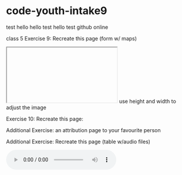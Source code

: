 # code-youth-intake9
test
hello
hello test
hello test github online


class 5
Exercise 9: Recreate this page (form w/ maps) <a href="https://www.123formbuilder.com/docs/configure-google-maps-with-your-api/"> </a>

<iframe src=""></iframe>
use height and width to adjust the image

Exercise 10: Recreate this page: <a href="https://openlibrary.org/developers/api"></a>

Additional Exercise: an attribution page to your favourite person

Additional Exercise: Recreate this page (table w/audio files)<a href="https://www.soundhelix.com/audio-examples"></a>

<audio controls>
<audio src=""></audio>

<video controls>
<video src=""></video>

Recreate news division on cp24 news

<div>
One column


</div>

<div>


second column
</div>

css needed to make different divisions appear one next to the other

<span style=""></span> to change the colour of part of the paragraph rather then all of the paragraph

style="padding" is space around (creates border)

HTML colors are specified with predefined color names, or with RGB, HEX, HSL, RGBA, or HSLA values.

Links defaults are blue for unvisted, purple for visted and red for active

absoultue urls means we provide the full url

relative url means we provide 

img atttributesd are src height, width use map and alt

img map means you can link different parts within the same image to different links
<map name="">

layout divides the page in code so that it can define our layout
in order to make it appear in the correct sections you must use css

<header> defines a header 
<nav> creates the navigation bar at the top of the page with links
<thead>-creates heading and locks it above <tbody> no matter where tbody appears in the code

<pre>'text'</pre> to make the preformat in

create header with links in different colors
create div with border, padding, left, top, margin
create a link button
choose a layout from the template website and recreate it 


postioning,class names

tr:nth child(put either a number, even or odd here) with this you can change specified rows in tables

tr:hover 

create sticky page
and do both tables
